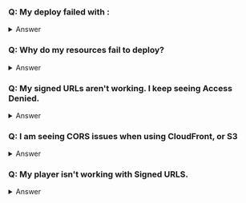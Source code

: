 ### Q: My deploy failed with <error>:
<details>
<summary>Answer</summary>
<br>

* Using Amplify Admin UI - This will fail due to not having correct permissions. The ticket for tracking this is: [#239](https://github.com/awslabs/amplify-video/issues/239). Follow the steps below for Permission Denied
* Permission Denied - Update your IAM permissions for the role that is in the error message. The permissions needed are either Admin or found on the Permissions wiki page
* Failed due to template not found - Run `amplify video build` and then run `amplify push` again
* If you your error falls into none of these or these don't fix your issue. Please create a ticket!

</details>

### Q: Why do my resources fail to deploy? </summary>
<details>
<summary>Answer</summary>
<br>

* Check to make sure your account has proper permissions to deploy these CloudFormation templates. See [this](https://github.com/awslabs/amplify-video/wiki/IAM-Permissions) example IAM role to make sure you have proper permissions.
* Make sure your account is in good standing. MediaLive and MediaPackage can't be spun up in new accounts and accounts that are not in good standing with AWS. This error will show up in the CloudFormation as you don't have the proper limits for this account.
* Run `amplify video build` to try to re-build your resources and then run `amplify push` again.
* If all these dont fix it, cut an ticket to the repo with your amplify video version `amplify video -v`, any relevant CloudFormation logs and CloudWatch logs (if the resource deployed is MediaLive, MediaPackage, MediaStore).
</details>


### Q: My signed URLs aren't working. I keep seeing Access Denied.
<details>
<summary>Answer</summary>
<br>

First double check that your signed URL path is correct. You can easily do this by finding the output bucket in the S3 Console trying to find `/{item.video.id}/{item.video.id}.m3u8`. Note down the entire key (including anything before `/{item.video.id}` if any exists. Next take your token that was generated and find the Policy parameter, this is just a base64 encoded string so you can easily decode it using many different online tools like this [one](https://www.base64decode.org/). Compare the path with the one you noted before and ensure that both start with the exact same key.


1) If the path is doesn't match (i.e. the assets live in `public/{item.video.id}/{item.video.id}`) then we just to need to change how the assets are being upload to S3 or update the token Lambda to generate the right path.


   1) Setting Amplify Storage component to upload to the right path. Change your Storage config to contain a new parameter called [customPrefix](https://docs.amplify.aws/lib/storage/configureaccess/q/platform/js#customize-object-key-path) and make it blank like this:
        ```js
        Storage.configure({
          AWSS3: {
            bucket: awsvideoconfig.awsInputVideo,
            region,
            customPrefix: {
              public: '',
            }
          },
        });
        ```
   1) Updating the token lambda to sign the right URL is easy and can enable you to add extra thing to the policy as well ([docs](https://docs.aws.amazon.com/AmazonCloudFront/latest/DeveloperGuide/private-content-creating-signed-url-custom-policy.html#private-content-custom-policy-statement)) 
      1) Go your local project files and locate your `Amplify` folder. 
      1) Navigate to your video project inside the backend folder, it should be something like this: `Amplify/backend/video/{project_name}/`.
      1) Create a new folder at this root called `custom`, and then inside of that create a new folder called `vod-helpers` and then create a new folder inside of that one called `LambdaFunctions`. You should have a new path now that looks like: `Amplify/backend/video/{project_name}/custom/vod-helpers/LambdaFunctions/`. We can now copy from the build folder the Lambda function over to overwrite the build folder.
      1) Now copy the entire directory from `Amplify/backend/video/{project_name}/build/vod-helpers/LambdaFunctions/CloudFrontTokenGen` to `Amplify/backend/video/{project_name}/custom/vod-helpers/LambdaFunctions/CloudFrontTokenGen`
      1) Now that you have copied the folder over the custom directory you can now open up `Amplify/backend/video/{project_name}/custom/vod-helpers/LambdaFunctions/CloudFrontTokenGen/index.js` in your favorite code editor.
      1) Find the line that contains ```const videoPath = `${id}/*`;``` and modify it to whatever the path you found above. I.E. if you had public in your path you can just add it like so: ```const videoPath = `public/${id}/*`;```

1) If you path matches correctly and you are still seeing errors, check your EPOCH time sent with the policy and verify the token you are using isn't expired.
1) If none of these work/help cut and issue and we can help out.
</details>

### Q: I am seeing CORS issues when using CloudFront, or S3
<details>
<summary>Answer</summary>
<br>

1) Check to make sure that your object exists in the location you are trying to retrieve it from. Cloudfront & S3 both map back to the same key path in the output bucket. So double check that your object exists **EXACTLY** where you are trying to pull it from.

1) If you are using Signed URLS, check that signed URLS are working properly, drop the link to your asset in your browser and verify you can download/view the file. If it shows access denied jump to the question about how to solve that.

1) If both of these don't fix your issue cut a ticket.

</details>

### Q: My player isn't working with Signed URLS.
<details>
<summary>Answer</summary>
<br>

1) We are requiring that every file being retrieved needs to use a token (URL parameters). For HLS, this means that every manifest and chunk request requires us to append that token to the end of it. For VideoJS we take advantage of the `beforeRequest` functionality to add in the token. For an implementation example see this gist. [Example code](https://gist.github.com/wizage/1523dd1f6928e0d852042e6adbaf54cd)

</details>